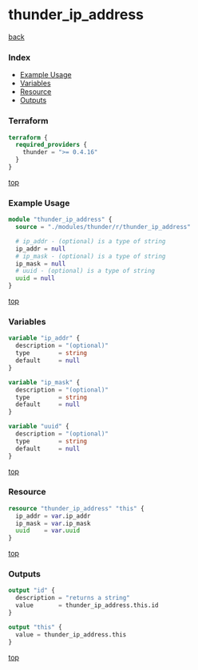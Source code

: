 # thunder_ip_address

[back](../thunder.md)

### Index

- [Example Usage](#example-usage)
- [Variables](#variables)
- [Resource](#resource)
- [Outputs](#outputs)

### Terraform

```terraform
terraform {
  required_providers {
    thunder = ">= 0.4.16"
  }
}
```

[top](#index)

### Example Usage

```terraform
module "thunder_ip_address" {
  source = "./modules/thunder/r/thunder_ip_address"

  # ip_addr - (optional) is a type of string
  ip_addr = null
  # ip_mask - (optional) is a type of string
  ip_mask = null
  # uuid - (optional) is a type of string
  uuid = null
}
```

[top](#index)

### Variables

```terraform
variable "ip_addr" {
  description = "(optional)"
  type        = string
  default     = null
}

variable "ip_mask" {
  description = "(optional)"
  type        = string
  default     = null
}

variable "uuid" {
  description = "(optional)"
  type        = string
  default     = null
}
```

[top](#index)

### Resource

```terraform
resource "thunder_ip_address" "this" {
  ip_addr = var.ip_addr
  ip_mask = var.ip_mask
  uuid    = var.uuid
}
```

[top](#index)

### Outputs

```terraform
output "id" {
  description = "returns a string"
  value       = thunder_ip_address.this.id
}

output "this" {
  value = thunder_ip_address.this
}
```

[top](#index)